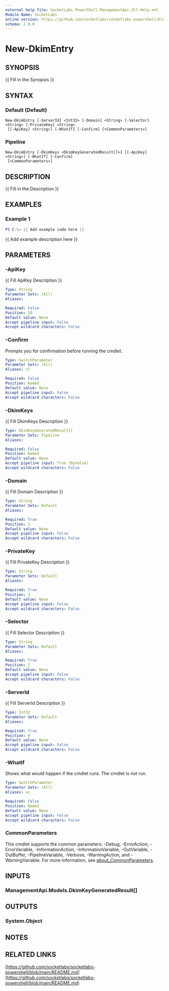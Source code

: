 ```yaml
---
external help file: SocketLabs.PowerShell.ManagementApi.dll-Help.xml
Module Name: SocketLabs
online version: https://github.com/socketlabs/socketlabs-powershell/blob/main/README.md
schema: 2.0.0
---
```


# New-DkimEntry

## SYNOPSIS
{{ Fill in the Synopsis }}

## SYNTAX

### Default (Default)
```
New-DkimEntry [-ServerId] <Int32> [-Domain] <String> [-Selector] <String> [-PrivateKey] <String>
 [[-ApiKey] <String>] [-WhatIf] [-Confirm] [<CommonParameters>]
```

### Pipeline
```
New-DkimEntry [-DkimKeys <DkimKeyGeneratedResult[]>] [[-ApiKey] <String>] [-WhatIf] [-Confirm]
 [<CommonParameters>]
```

## DESCRIPTION
{{ Fill in the Description }}

## EXAMPLES

### Example 1
```powershell
PS C:\> {{ Add example code here }}
```

{{ Add example description here }}

## PARAMETERS

### -ApiKey
{{ Fill ApiKey Description }}

```yaml
Type: String
Parameter Sets: (All)
Aliases:

Required: False
Position: 10
Default value: None
Accept pipeline input: False
Accept wildcard characters: False
```

### -Confirm
Prompts you for confirmation before running the cmdlet.

```yaml
Type: SwitchParameter
Parameter Sets: (All)
Aliases: cf

Required: False
Position: Named
Default value: None
Accept pipeline input: False
Accept wildcard characters: False
```

### -DkimKeys
{{ Fill DkimKeys Description }}

```yaml
Type: DkimKeyGeneratedResult[]
Parameter Sets: Pipeline
Aliases:

Required: False
Position: Named
Default value: None
Accept pipeline input: True (ByValue)
Accept wildcard characters: False
```

### -Domain
{{ Fill Domain Description }}

```yaml
Type: String
Parameter Sets: Default
Aliases:

Required: True
Position: 1
Default value: None
Accept pipeline input: False
Accept wildcard characters: False
```

### -PrivateKey
{{ Fill PrivateKey Description }}

```yaml
Type: String
Parameter Sets: Default
Aliases:

Required: True
Position: 3
Default value: None
Accept pipeline input: False
Accept wildcard characters: False
```

### -Selector
{{ Fill Selector Description }}

```yaml
Type: String
Parameter Sets: Default
Aliases:

Required: True
Position: 2
Default value: None
Accept pipeline input: False
Accept wildcard characters: False
```

### -ServerId
{{ Fill ServerId Description }}

```yaml
Type: Int32
Parameter Sets: Default
Aliases:

Required: True
Position: 0
Default value: None
Accept pipeline input: False
Accept wildcard characters: False
```

### -WhatIf
Shows what would happen if the cmdlet runs.
The cmdlet is not run.

```yaml
Type: SwitchParameter
Parameter Sets: (All)
Aliases: wi

Required: False
Position: Named
Default value: None
Accept pipeline input: False
Accept wildcard characters: False
```

### CommonParameters
This cmdlet supports the common parameters: -Debug, -ErrorAction, -ErrorVariable, -InformationAction, -InformationVariable, -OutVariable, -OutBuffer, -PipelineVariable, -Verbose, -WarningAction, and -WarningVariable. For more information, see [about_CommonParameters](http://go.microsoft.com/fwlink/?LinkID=113216).

## INPUTS

### ManagementApi.Models.DkimKeyGeneratedResult[]

## OUTPUTS

### System.Object
## NOTES

## RELATED LINKS

[https://github.com/socketlabs/socketlabs-powershell/blob/main/README.md](https://github.com/socketlabs/socketlabs-powershell/blob/main/README.md)

